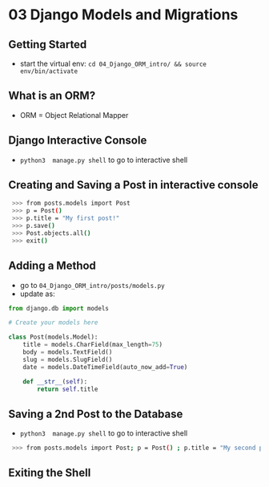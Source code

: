 # 03 Django Models and Migrations

## Getting Started

- start the virtual env: `cd 04_Django_ORM_intro/ && source env/bin/activate`

## What is an ORM?

- ORM = Object Relational Mapper

## Django Interactive Console

- `python3  manage.py shell` to go to interactive shell

## Creating and Saving a Post in interactive console

 ```sh
  >>> from posts.models import Post
  >>> p = Post()
  >>> p.title = "My first post!"
  >>> p.save()
  >>> Post.objects.all()
  >>> exit()
  ```

## Adding a Method

- go to `04_Django_ORM_intro/posts/models.py`
- update as:

```py
from django.db import models

# Create your models here

class Post(models.Model):
    title = models.CharField(max_length=75)
    body = models.TextField()
    slug = models.SlugField()
    date = models.DateTimeField(auto_now_add=True)

    def __str__(self):
        return self.title

```

## Saving a 2nd Post to the Database

- `python3  manage.py shell` to go to interactive shell

 ```sh
  >>> from posts.models import Post; p = Post() ; p.title = "My second post!"; p.save() ; Post.objects.all(); exit()
  ```

## Exiting the Shell
